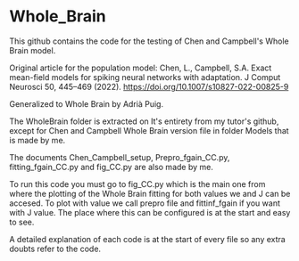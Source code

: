# Whole_Brain

This github contains the code for the testing of Chen and Campbell's Whole Brain model.

Original article for the population model: Chen, L., Campbell, S.A. Exact mean-field models for spiking neural networks with
adaptation. J Comput Neurosci 50, 445–469 (2022). https://doi.org/10.1007/s10827-022-00825-9

Generalized to Whole Brain by Adrià Puig.

The WholeBrain folder is extracted on It's entirety from my tutor's github, except for
Chen and Campbell Whole Brain version file in folder Models that is made by me.

The documents Chen_Campbell_setup, Prepro_fgain_CC.py, fitting_fgain_CC.py and fig_CC.py are also made by me.

To run this code you must go to fig_CC.py which is the main one from where the plotting of the Whole Brain fitting for
both values we and J can be accesed. To plot with value we call prepro file and fittinf_fgain if you want with J value.
The place where this can be configured is at the start and easy to see.

A detailed explanation of each code is at the start of every file so any extra doubts refer to the code.
